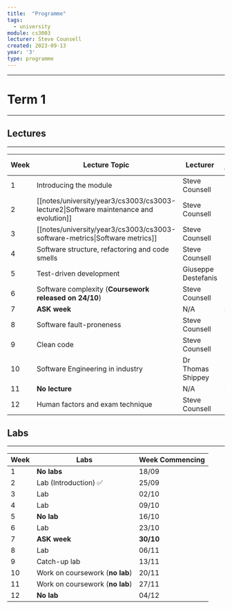 ```yaml
---
title:  "Programme"
tags:
  - university
module: cs3003
lecturer: Steve Counsell
created: 2023-09-13
year: '3'
type: programme
---
```

---
# Term 1
---
## Lectures
---

| Week | Lecture Topic                                                                         | Lecturer            | Week Commencing |
| ---- | ------------------------------------------------------------------------------------- | ------------------- | --------------- |
| 1    | Introducing the module                                                                | Steve Counsell      | 18/09           |
| 2    | [[notes/university/year3/cs3003/cs3003-lecture2\|Software maintenance and evolution]] | Steve Counsell      | 26/09           |
| 3    | [[notes/university/year3/cs3003/cs3003-software-metrics\|Software metrics]]           | Steve Counsell      | 02/10           |
| 4    | Software structure, refactoring and code smells                                       | Steve Counsell      | 09/10           |
| 5    | Test-driven development                                                               | Giuseppe Destefanis | 16/10           |
| 6    | Software complexity (**Coursework released on 24/10**)                                | Steve Counsell      | 23/10           |
| 7    | **ASK week**                                                                          | N/A                 | **30/10**       |
| 8    | Software fault-proneness                                                              | Steve Counsell      | 06/11           |
| 9    | Clean code                                                                            | Steve Counsell      | 13/11           |
| 10   | Software Engineering in industry                                                      | Dr Thomas Shippey   | 20/11           |
| 11   | **No lecture**                                                                        | N/A                 | **27/11**       |
| 12   | Human factors and exam technique                                                      | Steve Counsell      | 04/12           |

## Labs
---

| Week | Labs                            | Week Commencing |
| ---- | ------------------------------- | --------------- |
| 1    | **No labs**                     | 18/09           |
| 2    | Lab (Introduction) ✅              | 25/09           |
| 3    | Lab                             | 02/10           |
| 4    | Lab                             | 09/10           |
| 5    | **No lab**                      | 16/10           |
| 6    | Lab                             | 23/10           |
| 7    | **ASK week**                    | **30/10**       |
| 8    | Lab                             | 06/11           |
| 9    | Catch-up lab                    | 13/11           |
| 10   | Work on coursework (**no lab**) | 20/11           |
| 11   | Work on coursework (**no lab**) | 27/11           |
| 12   | **No lab**                      | 04/12           |